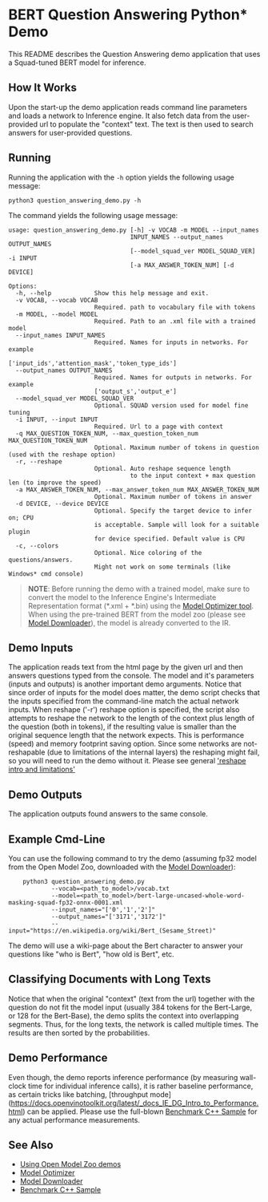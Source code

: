 # BERT Question Answering Python* Demo

This README describes the Question Answering demo application that uses a Squad-tuned BERT model for inference.

## How It Works

Upon the start-up the demo application reads command line parameters and loads a network to Inference engine.
It also fetch data from the user-provided url to populate the "context" text.
The text is then used to search answers for user-provided questions.


## Running

Running the application with the `-h` option yields the following usage message:
```
python3 question_answering_demo.py -h
```
The command yields the following usage message:
```
usage: question_answering_demo.py [-h] -v VOCAB -m MODEL --input_names
                                  INPUT_NAMES --output_names OUTPUT_NAMES
                                  [--model_squad_ver MODEL_SQUAD_VER] -i INPUT
                                  [-a MAX_ANSWER_TOKEN_NUM] [-d DEVICE]

Options:
  -h, --help            Show this help message and exit.
  -v VOCAB, --vocab VOCAB
                        Required. path to vocabulary file with tokens
  -m MODEL, --model MODEL
                        Required. Path to an .xml file with a trained model
  --input_names INPUT_NAMES
                        Required. Names for inputs in networks. For example
                        ['input_ids','attention_mask','token_type_ids']
  --output_names OUTPUT_NAMES
                        Required. Names for outputs in networks. For example
                        ['output_s','output_e']
  --model_squad_ver MODEL_SQUAD_VER
                        Optional. SQUAD version used for model fine tuning
  -i INPUT, --input INPUT
                        Required. Url to a page with context
  -q MAX_QUESTION_TOKEN_NUM, --max_question_token_num MAX_QUESTION_TOKEN_NUM
                        Optional. Maximum number of tokens in question (used with the reshape option)
  -r, --reshape
                        Optional. Auto reshape sequence length
                                  to the input context + max question len (to improve the speed)
  -a MAX_ANSWER_TOKEN_NUM, --max_answer_token_num MAX_ANSWER_TOKEN_NUM
                        Optional. Maximum number of tokens in answer
  -d DEVICE, --device DEVICE
                        Optional. Specify the target device to infer on; CPU
                        is acceptable. Sample will look for a suitable plugin
                        for device specified. Default value is CPU
  -c, --colors
                        Optional. Nice coloring of the questions/answers.
                        Might not work on some terminals (like Windows* cmd console)

```

> **NOTE**: Before running the demo with a trained model, make sure to convert the model to the Inference Engine's
> Intermediate Representation format (\*.xml + \*.bin)
> using the [Model Optimizer tool](https://docs.openvinotoolkit.org/latest/_docs_MO_DG_Deep_Learning_Model_Optimizer_DevGuide.html).
> When using the pre-trained BERT from the model zoo (please see [Model Downloader](../../../tools/downloader/README.md)),
> the model is already converted to the IR.

## Demo Inputs

The application reads text from the html page by the given url and then answers questions typed from the console.
The model and it's parameters (inputs and outputs) is another important demo arguments.
Notice that since order of inputs for the model does matter, the demo script checks that the inputs specified
from the command-line match the actual network inputs.
When reshape ('-r') reshape option is specified, the script also attempts to reshape the network to the
length of the context plus length of the question (both in tokens), if the resulting value is smaller than the original
sequence length that the network expects. This is performance (speed) and memory footprint saving option.
Since some networks are not-reshapable (due to limitations of the internal layers) the reshaping might fail,
so you will need to run the demo without it.
Please see general ['reshape intro and limitations'](https://docs.openvinotoolkit.org/latest/_docs_IE_DG_ShapeInference.html)

## Demo Outputs

The application outputs found answers to the same console.

## Example Cmd-Line
You can use the following command to try the demo (assuming fp32 model from the Open Model Zoo, downloaded with the
[Model Downloader](../../../tools/downloader/README.md)):
```
    python3 question_answering_demo.py
            --vocab=<path_to_model>/vocab.txt
            --model=<path_to_model>/bert-large-uncased-whole-word-masking-squad-fp32-onnx-0001.xml
            --input_names="['0','1','2']"
            --output_names="['3171','3172']"
            --input="https://en.wikipedia.org/wiki/Bert_(Sesame_Street)"
```
The demo will use a wiki-page about the Bert character to answer your questions like "who is Bert", "how old is Bert", etc.

## Classifying Documents with Long Texts
Notice that when the original "context" (text from the url) together with the question do not fit the model input
(usually 384 tokens for the Bert-Large, or 128 for the Bert-Base), the demo splits the context into overlapping segments.
Thus, for the long texts, the network is called multiple times. The results are then sorted by the probabilities.

## Demo Performance
Even though, the demo reports inference performance (by measuring wall-clock time for individual inference calls),
it is rather baseline performance, as certain tricks like batching,
[throughput mode] (https://docs.openvinotoolkit.org/latest/_docs_IE_DG_Intro_to_Performance.html) can be applied.
Please use the full-blown [Benchmark C++ Sample](https://docs.openvinotoolkit.org/latest/_inference_engine_samples_benchmark_app_README.html)
for any actual performance measurements.


## See Also
* [Using Open Model Zoo demos](../../README.md)
* [Model Optimizer](https://docs.openvinotoolkit.org/latest/_docs_MO_DG_Deep_Learning_Model_Optimizer_DevGuide.html)
* [Model Downloader](../../../tools/downloader/README.md)
* [Benchmark C++ Sample](https://docs.openvinotoolkit.org/latest/_inference_engine_samples_benchmark_app_README.html)
